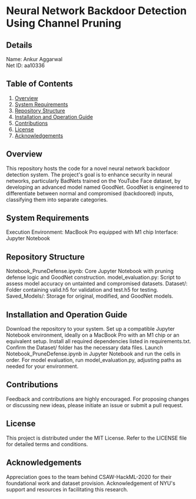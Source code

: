 # Neural Network Backdoor Detection Using Channel Pruning

## Details
Name: Ankur Aggarwal  
Net ID: aa10336

## Table of Contents
1. [Overview](#overview)
2. [System Requirements](#system-requirements)
3. [Repository Structure](#repository-structure)
4. [Installation and Operation Guide](#installation-and-operation-guide)
5. [Contributions](#contributions)
6. [License](#license)
7. [Acknowledgements](#acknowledgements)

## Overview
This repository hosts the code for a novel neural network backdoor detection system. The project's goal is to enhance security in neural networks, particularly BadNets trained on the YouTube Face dataset, by developing an advanced model named GoodNet. GoodNet is engineered to differentiate between normal and compromised (backdoored) inputs, classifying them into separate categories.

## System Requirements

Execution Environment: MacBook Pro equipped with M1 chip
Interface: Jupyter Notebook
## Repository Structure

Notebook_PruneDefense.ipynb: Core Jupyter Notebook with pruning defense logic and GoodNet construction.
model_evaluation.py: Script to assess model accuracy on untainted and compromised datasets.
Dataset/: Folder containing valid.h5 for validation and test.h5 for testing.
Saved_Models/: Storage for original, modified, and GoodNet models.
## Installation and Operation Guide

Download the repository to your system.
Set up a compatible Jupyter Notebook environment, ideally on a MacBook Pro with an M1 chip or an equivalent setup.
Install all required dependencies listed in requirements.txt.
Confirm the Dataset/ folder has the necessary data files.
Launch Notebook_PruneDefense.ipynb in Jupyter Notebook and run the cells in order.
For model evaluation, run model_evaluation.py, adjusting paths as needed for your environment.
## Contributions
Feedback and contributions are highly encouraged. For proposing changes or discussing new ideas, please initiate an issue or submit a pull request.

## License
This project is distributed under the MIT License. Refer to the LICENSE file for detailed terms and conditions.

## Acknowledgements

Appreciation goes to the team behind CSAW-HackML-2020 for their foundational work and dataset provision.
Acknowledgement of NYU's support and resources in facilitating this research.
